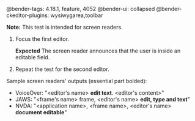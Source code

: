 @bender-tags: 4.18.1, feature, 4052
@bender-ui: collapsed
@bender-ckeditor-plugins: wysiwygarea,toolbar

**Note:** This test is intended for screen readers.

1. Focus the first editor.

	**Expected** The screen reader announces that the user is inside an editable field.
1. Repeat the test for the second editor.

Sample screen readers' outputs (essential part bolded):

* VoiceOver: "&lt;editor's name&gt; **edit text**. &lt;editor's content&gt;"
* JAWS: "&lt;frame's name&gt; frame, &lt;editor's name&gt; **edit, type and text**"
* NVDA: "&lt;application name&gt;, &lt;frame name&gt;, &lt;editor's name&gt; **document editable**"
